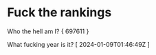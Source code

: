 # Fuck the rankings

Who the hell am I?
{ 697611 }

What fucking year is it?
[ 2024-01-09T01:46:49Z ]

